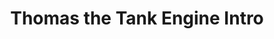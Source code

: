 ---
layout: entry
title: Thomas the Tank Engine Intro
organization: RTR
usagedate: Unknown
language: rt
fulltitle: Thomas the Tank Engine Intro
watermark: RTR
---